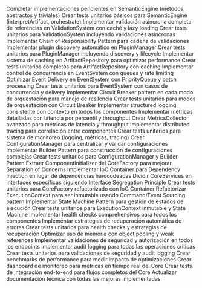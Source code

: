 Completar implementaciones pendientes en SemanticEngine (métodos abstractos y triviales)
Crear tests unitarios básicos para SemanticEngine (interpretArtifact, orchestrate)
Implementar validación asíncrona completa de referencias en ValidationSystem con caché y lazy loading
Crear tests unitarios para ValidationSystem incluyendo validaciones asíncronas
Implementar Chain of Responsibility Pattern para cadena de validaciones
Implementar plugin discovery automático en PluginManager
Crear tests unitarios para PluginManager incluyendo discovery y lifecycle
Implementar sistema de caching en ArtifactRepository para optimizar performance
Crear tests unitarios completos para ArtifactRepository con caching
Implementar control de concurrencia en EventSystem con queues y rate limiting
Optimizar Event Delivery en EventSystem con PriorityQueue y batch processing
Crear tests unitarios para EventSystem con casos de concurrencia y delivery
Implementar Circuit Breaker pattern en cada modo de orquestación para manejo de resilencia
Crear tests unitarios para modos de orquestación con Circuit Breaker
Implementar structured logging consistente con contexto en todos los componentes
Implementar métricas detalladas con latencia por percentil y throughput
Crear MetricsCollector avanzado para métricas de latencia y throughput
Implementar distributed tracing para correlación entre componentes
Crear tests unitarios para sistema de monitoreo (logging, métricas, tracing)
Crear ConfigurationManager para centralizar y validar configuraciones
Implementar Builder Pattern para construcción de configuraciones complejas
Crear tests unitarios para ConfigurationManager y Builder Pattern
Extraer ComponentInitializer del CoreFactory para mejorar Separation of Concerns
Implementar IoC Container para Dependency Injection en lugar de dependencias hardcodeadas
Dividir CoreServices en interfaces específicas siguiendo Interface Segregation Principle
Crear tests unitarios para CoreFactory refactorizado con IoC Container
Refactorizar ExecutionContext para ser inmutable usando Command/Event Sourcing pattern
Implementar State Machine Pattern para gestión de estados de ejecución
Crear tests unitarios para ExecutionContext inmutable y State Machine
Implementar health checks comprehensivos para todos los componentes
Implementar estrategias de recuperación automática de errores
Crear tests unitarios para health checks y estrategias de recuperación
Optimizar uso de memoria con object pooling y weak references
Implementar validaciones de seguridad y autorización en todos los endpoints
Implementar audit logging para todas las operaciones críticas
Crear tests unitarios para validaciones de seguridad y audit logging
Crear benchmarks de performance para medir impacto de optimizaciones
Crear dashboard de monitoreo para métricas en tiempo real del Core
Crear tests de integración end-to-end para flujos completos del Core
Actualizar documentación técnica con todas las mejoras implementadas